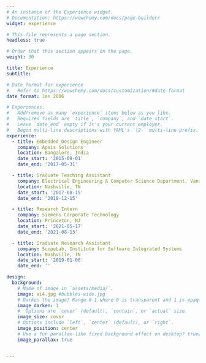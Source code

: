 ```yaml
---
# An instance of the Experience widget.
# Documentation: https://wowchemy.com/docs/page-builder/
widget: experience

# This file represents a page section.
headless: true

# Order that this section appears on the page.
weight: 30

title: Experience
subtitle:

# Date format for experience
#   Refer to https://wowchemy.com/docs/customization/#date-format
date_format: Jan 2006

# Experiences.
#   Add/remove as many `experience` items below as you like.
#   Required fields are `title`, `company`, and `date_start`.
#   Leave `date_end` empty if it's your current employer.
#   Begin multi-line descriptions with YAML's `|2-` multi-line prefix.
experience:
  - title: Embedded Design Engineer
    company: Apsis Solutions
    location: Bangalore, India
    date_start: '2015-09-01'
    date_end: '2017-05-31'

  - title: Graduate Teaching Assistant
    company: Electrical Engineering & Computer Science Department, Vanderbilt University
    location: Nashville, TN
    date_start: '2017-08-15'
    date_end: '2018-12-15'

  - title: Research Intern
    company: Siemens Corporate Technology
    location: Princeton, NJ
    date_start: '2021-05-17'
    date_end: '2021-08-13'

  - title: Graduate Research Assistant
    company: ScopeLab, Institute for Software Integrated Systems
    location: Nashville, TN
    date_start: '2019-01-06'
    date_end: ''

design:
  background:
    # Name of image in `assets/media/`.
    image: ai4.jpg #bubbles-wide.jpg
    # Darken the image? Range 0-1 where 0 is transparent and 1 is opaque.
    image_darken: 1
    #  Options are `cover` (default), `contain`, or `actual` size.
    image_size: cover
    # Options include `left`, `center` (default), or `right`.
    image_position: center
    # Use a fun parallax-like fixed background effect on desktop? true/false
    image_parallax: true


---
```

